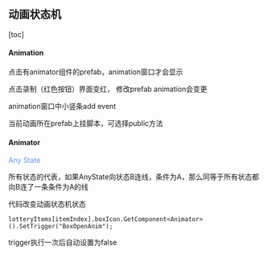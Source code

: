 ## 动画状态机

[toc]



#### Animation

点击有animator组件的prefab，animation窗口才会显示

点击录制（红色按钮）界面变红， 修改prefab animation会变更



animation窗口中小竖条add event

当前动画所在prefab上挂脚本，可选择public方法



#### Animator

<font color='cornflowerblue'>Any State</font> 

所有状态的代表，如果AnyState向状态B连线，条件为A，那么同等于所有状态都向B连了一条条件为A的线



代码改变动画状态机状态

```
lotteryItems[itemIndex].boxIcon.GetComponent<Animator>().SetTrigger("BoxOpenAnim");
```

trigger执行一次后自动设置为false

